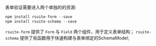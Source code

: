 表单验证需要进入两个单独的的资源:

```js
npm install rsuite-form --save
npm install rsuite-schema --save
```

`rsuite-form` 提供了 `Form` 与 `Field` 两个组件，用于定义表单结构； `rsuite-schema` 提供了些函数用于快速构建与表单绑定的SchemaModel;



